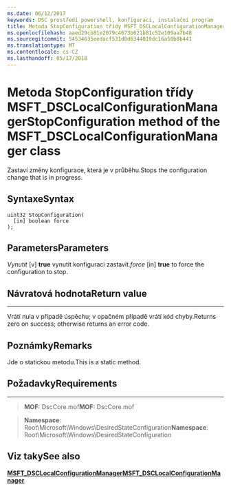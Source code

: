 ```yaml
---
ms.date: 06/12/2017
keywords: DSC prostředí powershell, konfiguraci, instalační program
title: Metoda StopConfiguration třídy MSFT_DSCLocalConfigurationManager
ms.openlocfilehash: aaed29cb81e2079c4673b621b81c52e109aa7b48
ms.sourcegitcommit: 54534635eedacf531d8d6344019dc16a50b8b441
ms.translationtype: MT
ms.contentlocale: cs-CZ
ms.lasthandoff: 05/17/2018
---
```

# <a name="stopconfiguration-method-of-the-msftdsclocalconfigurationmanager-class"></a><span data-ttu-id="d8d8d-103">Metoda StopConfiguration třídy MSFT_DSCLocalConfigurationManager</span><span class="sxs-lookup"><span data-stu-id="d8d8d-103">StopConfiguration method of the MSFT_DSCLocalConfigurationManager class</span></span>

<span data-ttu-id="d8d8d-104">Zastaví změny konfigurace, která je v průběhu.</span><span class="sxs-lookup"><span data-stu-id="d8d8d-104">Stops the configuration change that is in progress.</span></span>

<a name="syntax"></a><span data-ttu-id="d8d8d-105">Syntaxe</span><span class="sxs-lookup"><span data-stu-id="d8d8d-105">Syntax</span></span>
------

```mof
uint32 StopConfiguration(
  [in] boolean force
);
```

<a name="parameters"></a><span data-ttu-id="d8d8d-106">Parameters</span><span class="sxs-lookup"><span data-stu-id="d8d8d-106">Parameters</span></span>
----------

<span data-ttu-id="d8d8d-107">*Vynutit* \[v\] **true** vynutit konfiguraci zastavit.</span><span class="sxs-lookup"><span data-stu-id="d8d8d-107">*force* \[in\] **true** to force the configuration to stop.</span></span>

## <a name="return-value"></a><span data-ttu-id="d8d8d-108">Návratová hodnota</span><span class="sxs-lookup"><span data-stu-id="d8d8d-108">Return value</span></span>
------------

<span data-ttu-id="d8d8d-109">Vrátí nula v případě úspěchu; v opačném případě vrátí kód chyby.</span><span class="sxs-lookup"><span data-stu-id="d8d8d-109">Returns zero on success; otherwise returns an error code.</span></span>

## <a name="remarks"></a><span data-ttu-id="d8d8d-110">Poznámky</span><span class="sxs-lookup"><span data-stu-id="d8d8d-110">Remarks</span></span>

<span data-ttu-id="d8d8d-111">Jde o statickou metodu.</span><span class="sxs-lookup"><span data-stu-id="d8d8d-111">This is a static method.</span></span>

## <a name="requirements"></a><span data-ttu-id="d8d8d-112">Požadavky</span><span class="sxs-lookup"><span data-stu-id="d8d8d-112">Requirements</span></span>
------------
><span data-ttu-id="d8d8d-113">**MOF:** DscCore.mof</span><span class="sxs-lookup"><span data-stu-id="d8d8d-113">**MOF:** DscCore.mof</span></span>

><span data-ttu-id="d8d8d-114">**Namespace**: Root\Microsoft\Windows\DesiredStateConfiguration</span><span class="sxs-lookup"><span data-stu-id="d8d8d-114">**Namespace**: Root\Microsoft\Windows\DesiredStateConfiguration</span></span>


## <a name="see-also"></a><span data-ttu-id="d8d8d-115">Viz taky</span><span class="sxs-lookup"><span data-stu-id="d8d8d-115">See also</span></span>


[<span data-ttu-id="d8d8d-116">**MSFT_DSCLocalConfigurationManager**</span><span class="sxs-lookup"><span data-stu-id="d8d8d-116">**MSFT_DSCLocalConfigurationManager**</span></span>](msft-dsclocalconfigurationmanager.md)